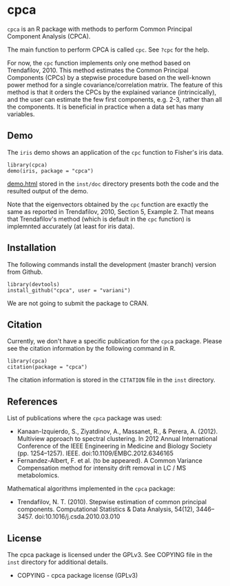 # cpca

`cpca` is an R package with methods to perform Common Principal Component Analysis (CPCA).

The main function to perform CPCA is called `cpc`. See `?cpc` for the help.

For now, the `cpc` function implements only one method based on Trendafilov, 2010.
This method estimates the Common Principal Components (CPCs) by a stepwise procedure 
based on the well-known power method for a single covariance/correlation matrix.
The feature of this method is that it orders the CPCs by the explained variance (intrincically),
and the user can estimate the few first components, e.g. 2-3, rather than all the components.
It is beneficial in practice when a data set has many variables.


## Demo

The `iris` demo shows an application of the `cpc` function to Fisher's iris data. 

```
library(cpca)
demo(iris, package = "cpca")
```

[demo.html](http://htmlpreview.github.io/?https://raw.github.com/variani/cpca/master/inst/doc/demo.html) stored in the `inst/doc` directory presents both the code and the resulted output of the demo.

Note that the eigenvectors obtained by the `cpc` function are exactly the same as reported in Trendafilov, 2010, Section 5, Example 2. That means that Trendafilov's method (which is default in the `cpc` function) is implemnted accurately (at least for iris data).  

## Installation

The following commands install the development (master branch) version from Github.

```
library(devtools)
install_github("cpca", user = "variani")
```

We are not going to submit the package to CRAN.

## Citation

Currently, we don't have a specific publication for the `cpca` package. Please see the citation information by the following command in R.

```
library(cpca)
citation(package = "cpca")
```

The citation information is stored in the `CITATION` file in the `inst` directory.

## References

List of publications where the `cpca` package was used:

* Kanaan-Izquierdo, S., Ziyatdinov, A., Massanet, R., & Perera, A. (2012).  
  Multiview approach to spectral clustering.  In 2012 Annual International Conference of
  the IEEE Engineering in Medicine and Biology Society (pp. 1254–1257). IEEE. doi:10.1109/EMBC.2012.6346165
* Fernandez-Albert, F. et al. (to be appeared). 
  A Common Variance Compensation method for intensity drift removal in LC / MS metabolomics.

Mathematical algorithms implemented in the `cpca` package:

* Trendafilov, N. T. (2010). Stepwise estimation of common principal components. Computational Statistics & Data Analysis, 54(12), 3446–3457. doi:10.1016/j.csda.2010.03.010

## License

The cpca package is licensed under the GPLv3. See COPYING file in the `inst` directory for additional details.

- COPYING - cpca package license (GPLv3)
